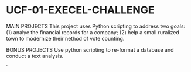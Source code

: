 # UCF-01-EXECEL-CHALLENGE

MAIN PROJECTS
This project uses Python scripting to address two goals: (1) analye the financial records for a company; (2) help a small ruralized town to modernize their nethod of vote counting.

BONUS PROJECTS
Use python scripting to re-format a database and conduct a text analysis.

`
